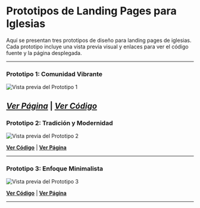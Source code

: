 # Prototipos de Landing Pages para Iglesias

Aquí se presentan tres prototipos de diseño para landing pages de iglesias. Cada prototipo incluye una vista previa visual y enlaces para ver el código fuente y la página desplegada.

---

### Prototipo 1: Comunidad Vibrante

![Vista previa del Prototipo 1](https://i.ibb.co/TDwBqJJr/screen3-3.png)

 ***[Ver Página](https://prototype-1.netlify.app)*** | *[Ver Código](https://github.com/MrMoss12-cmd/espiritudeadoracion1)*
---

### Prototipo 2: Tradición y Modernidad

![Vista previa del Prototipo 2](https://i.ibb.co/DD0HQpnk/screen2-2.png)

**[Ver Código](https://github.com/MrMoss12-cmd/espiritudeadoracion2)** | **[Ver Página](https://prototype-2.netlify.app)**

---

### Prototipo 3: Enfoque Minimalista

![Vista previa del Prototipo 3](https://i.ibb.co/CpSWbmd4/screen1-1.png)

**[Ver Código](https://github.com/MrMoss12-cmd/espiritudeadoracion3)** | **[Ver Página](https://prototype-3.netlify.app)**

---
